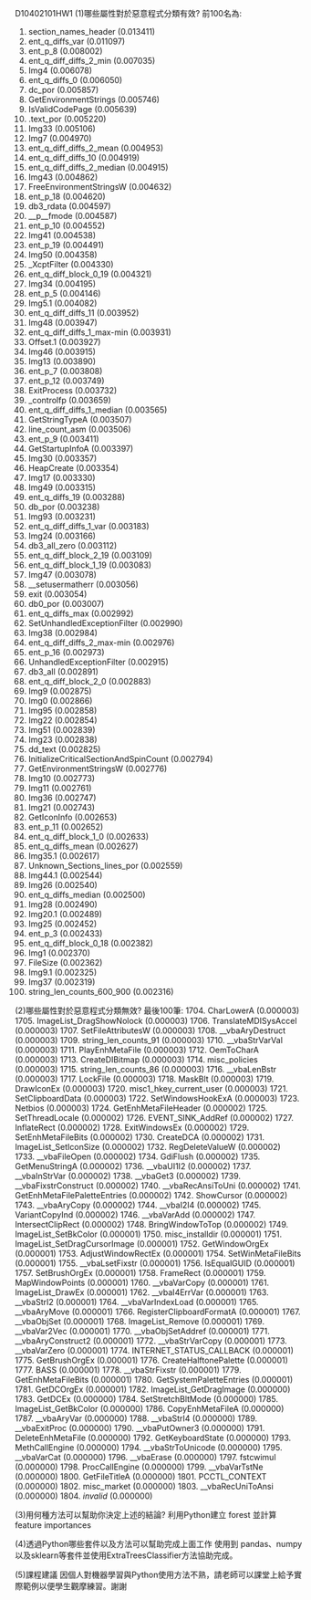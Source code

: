 D10402101HW1
(1)哪些屬性對於惡意程式分類有效?
前100名為:
1. section_names_header (0.013411)
2. ent_q_diffs_var (0.011097)
3. ent_p_8 (0.008002)
4. ent_q_diff_diffs_2_min (0.007035)
5. Img4 (0.006078)
6. ent_q_diffs_0 (0.006050)
7. dc_por (0.005857)
8. GetEnvironmentStrings (0.005746)
9. IsValidCodePage (0.005639)
10. .text_por (0.005220)
11. Img33 (0.005106)
12. Img7 (0.004970)
13. ent_q_diff_diffs_2_mean (0.004953)
14. ent_q_diff_diffs_10 (0.004919)
15. ent_q_diff_diffs_2_median (0.004915)
16. Img43 (0.004862)
17. FreeEnvironmentStringsW (0.004632)
18. ent_p_18 (0.004620)
19. db3_rdata (0.004597)
20. __p__fmode (0.004587)
21. ent_p_10 (0.004552)
22. Img41 (0.004538)
23. ent_p_19 (0.004491)
24. Img50 (0.004358)
25. _XcptFilter (0.004330)
26. ent_q_diff_block_0_19 (0.004321)
27. Img34 (0.004195)
28. ent_p_5 (0.004146)
29. Img5.1 (0.004082)
30. ent_q_diff_diffs_11 (0.003952)
31. Img48 (0.003947)
32. ent_q_diff_diffs_1_max-min (0.003931)
33. Offset.1 (0.003927)
34. Img46 (0.003915)
35. Img13 (0.003890)
36. ent_p_7 (0.003808)
37. ent_p_12 (0.003749)
38. ExitProcess (0.003732)
39. _controlfp (0.003659)
40. ent_q_diff_diffs_1_median (0.003565)
41. GetStringTypeA (0.003507)
42. line_count_asm (0.003506)
43. ent_p_9 (0.003411)
44. GetStartupInfoA (0.003397)
45. Img30 (0.003357)
46. HeapCreate (0.003354)
47. Img17 (0.003330)
48. Img49 (0.003315)
49. ent_q_diffs_19 (0.003288)
50. db_por (0.003238)
51. Img93 (0.003231)
52. ent_q_diff_diffs_1_var (0.003183)
53. Img24 (0.003166)
54. db3_all_zero (0.003112)
55. ent_q_diff_block_2_19 (0.003109)
56. ent_q_diff_block_1_19 (0.003083)
57. Img47 (0.003078)
58. __setusermatherr (0.003056)
59. exit (0.003054)
60. db0_por (0.003007)
61. ent_q_diffs_max (0.002992)
62. SetUnhandledExceptionFilter (0.002990)
63. Img38 (0.002984)
64. ent_q_diff_diffs_2_max-min (0.002976)
65. ent_p_16 (0.002973)
66. UnhandledExceptionFilter (0.002915)
67. db3_all (0.002891)
68. ent_q_diff_block_2_0 (0.002883)
69. Img9 (0.002875)
70. Img0 (0.002866)
71. Img95 (0.002858)
72. Img22 (0.002854)
73. Img51 (0.002839)
74. Img23 (0.002838)
75. dd_text (0.002825)
76. InitializeCriticalSectionAndSpinCount (0.002794)
77. GetEnvironmentStringsW (0.002776)
78. Img10 (0.002773)
79. Img11 (0.002761)
80. Img36 (0.002747)
81. Img21 (0.002743)
82. GetIconInfo (0.002653)
83. ent_p_11 (0.002652)
84. ent_q_diff_block_1_0 (0.002633)
85. ent_q_diffs_mean (0.002627)
86. Img35.1 (0.002617)
87. Unknown_Sections_lines_por (0.002559)
88. Img44.1 (0.002544)
89. Img26 (0.002540)
90. ent_q_diffs_median (0.002500)
91. Img28 (0.002490)
92. Img20.1 (0.002489)
93. Img25 (0.002452)
94. ent_p_3 (0.002433)
95. ent_q_diff_block_0_18 (0.002382)
96. Img1 (0.002370)
97. FileSize (0.002362)
98. Img9.1 (0.002325)
99. Img37 (0.002319)
100. string_len_counts_600_900 (0.002316)

(2)哪些屬性對於惡意程式分類無效?
最後100筆:
1704. CharLowerA (0.000003)
1705. ImageList_DragShowNolock (0.000003)
1706. TranslateMDISysAccel (0.000003)
1707. SetFileAttributesW (0.000003)
1708. __vbaAryDestruct (0.000003)
1709. string_len_counts_91 (0.000003)
1710. __vbaStrVarVal (0.000003)
1711. PlayEnhMetaFile (0.000003)
1712. OemToCharA (0.000003)
1713. CreateDIBitmap (0.000003)
1714. misc_policies (0.000003)
1715. string_len_counts_86 (0.000003)
1716. __vbaLenBstr (0.000003)
1717. LockFile (0.000003)
1718. MaskBlt (0.000003)
1719. DrawIconEx (0.000003)
1720. misc1_hkey_current_user (0.000003)
1721. SetClipboardData (0.000003)
1722. SetWindowsHookExA (0.000003)
1723. Netbios (0.000003)
1724. GetEnhMetaFileHeader (0.000002)
1725. SetThreadLocale (0.000002)
1726. EVENT_SINK_AddRef (0.000002)
1727. InflateRect (0.000002)
1728. ExitWindowsEx (0.000002)
1729. SetEnhMetaFileBits (0.000002)
1730. CreateDCA (0.000002)
1731. ImageList_SetIconSize (0.000002)
1732. RegDeleteValueW (0.000002)
1733. __vbaFileOpen (0.000002)
1734. GdiFlush (0.000002)
1735. GetMenuStringA (0.000002)
1736. __vbaUI1I2 (0.000002)
1737. __vbaInStrVar (0.000002)
1738. __vbaGet3 (0.000002)
1739. __vbaFixstrConstruct (0.000002)
1740. __vbaRecAnsiToUni (0.000002)
1741. GetEnhMetaFilePaletteEntries (0.000002)
1742. ShowCursor (0.000002)
1743. __vbaAryCopy (0.000002)
1744. __vbaI2I4 (0.000002)
1745. VariantCopyInd (0.000002)
1746. __vbaVarAdd (0.000002)
1747. IntersectClipRect (0.000002)
1748. BringWindowToTop (0.000002)
1749. ImageList_SetBkColor (0.000001)
1750. misc_installdir (0.000001)
1751. ImageList_SetDragCursorImage (0.000001)
1752. GetWindowOrgEx (0.000001)
1753. AdjustWindowRectEx (0.000001)
1754. SetWinMetaFileBits (0.000001)
1755. __vbaLsetFixstr (0.000001)
1756. IsEqualGUID (0.000001)
1757. SetBrushOrgEx (0.000001)
1758. FrameRect (0.000001)
1759. MapWindowPoints (0.000001)
1760. __vbaVarCopy (0.000001)
1761. ImageList_DrawEx (0.000001)
1762. __vbaI4ErrVar (0.000001)
1763. __vbaStrI2 (0.000001)
1764. __vbaVarIndexLoad (0.000001)
1765. __vbaAryMove (0.000001)
1766. RegisterClipboardFormatA (0.000001)
1767. __vbaObjSet (0.000001)
1768. ImageList_Remove (0.000001)
1769. __vbaVar2Vec (0.000001)
1770. __vbaObjSetAddref (0.000001)
1771. __vbaAryConstruct2 (0.000001)
1772. __vbaStrVarCopy (0.000001)
1773. __vbaVarZero (0.000001)
1774. INTERNET_STATUS_CALLBACK (0.000001)
1775. GetBrushOrgEx (0.000001)
1776. CreateHalftonePalette (0.000001)
1777. BASS (0.000001)
1778. __vbaStrFixstr (0.000001)
1779. GetEnhMetaFileBits (0.000001)
1780. GetSystemPaletteEntries (0.000001)
1781. GetDCOrgEx (0.000001)
1782. ImageList_GetDragImage (0.000000)
1783. GetDCEx (0.000000)
1784. SetStretchBltMode (0.000000)
1785. ImageList_GetBkColor (0.000000)
1786. CopyEnhMetaFileA (0.000000)
1787. __vbaAryVar (0.000000)
1788. __vbaStrI4 (0.000000)
1789. __vbaExitProc (0.000000)
1790. __vbaPutOwner3 (0.000000)
1791. DeleteEnhMetaFile (0.000000)
1792. GetKeyboardState (0.000000)
1793. MethCallEngine (0.000000)
1794. __vbaStrToUnicode (0.000000)
1795. __vbaVarCat (0.000000)
1796. __vbaErase (0.000000)
1797. fstcwimul (0.000000)
1798. ProcCallEngine (0.000000)
1799. __vbaVarTstNe (0.000000)
1800. GetFileTitleA (0.000000)
1801. PCCTL_CONTEXT (0.000000)
1802. misc_market (0.000000)
1803. __vbaRecUniToAnsi (0.000000)
1804. *invalid* (0.000000)

(3)用何種方法可以幫助你決定上述的結論?
利用Python建立 forest 並計算feature importances

(4)透過Python哪些套件以及方法可以幫助完成上面工作
   使用到 pandas、numpy 以及sklearn等套件並使用ExtraTreesClassifier方法協助完成。

(5)課程建議
因個人對機器學習與Python使用方法不熟，請老師可以課堂上給予實際範例以便學生觀摩練習。謝謝
